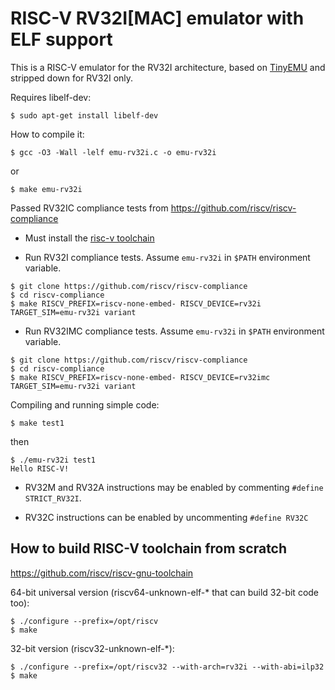 # RISC-V RV32I[MAC] emulator with ELF support

This is a RISC-V emulator for the RV32I architecture, based on [TinyEMU](https://bellard.org/tinyemu/)
and stripped down for RV32I only.

Requires libelf-dev:
```shell
$ sudo apt-get install libelf-dev
```

How to compile it:
```shell
$ gcc -O3 -Wall -lelf emu-rv32i.c -o emu-rv32i
```
or
```shell
$ make emu-rv32i
```

Passed RV32IC compliance tests from https://github.com/riscv/riscv-compliance
- Must install the [risc-v toolchain](https://xpack.github.io/riscv-none-embed-gcc/)

- Run RV32I compliance tests.
Assume `emu-rv32i` in `$PATH` environment variable.
```shell
$ git clone https://github.com/riscv/riscv-compliance
$ cd riscv-compliance
$ make RISCV_PREFIX=riscv-none-embed- RISCV_DEVICE=rv32i TARGET_SIM=emu-rv32i variant
```
- Run RV32IMC compliance tests.
Assume `emu-rv32i` in `$PATH` environment variable.
```shell
$ git clone https://github.com/riscv/riscv-compliance
$ cd riscv-compliance
$ make RISCV_PREFIX=riscv-none-embed- RISCV_DEVICE=rv32imc TARGET_SIM=emu-rv32i variant
```

Compiling and running simple code:
```shell
$ make test1
```

then
```shell
$ ./emu-rv32i test1
Hello RISC-V!
```

- RV32M and RV32A instructions may be enabled by commenting `#define STRICT_RV32I`.

- RV32C instructions can be enabled by uncommenting `#define RV32C`
## How to build RISC-V toolchain from scratch

https://github.com/riscv/riscv-gnu-toolchain

64-bit universal version (riscv64-unknown-elf-* that can build 32-bit code too):
```shell
$ ./configure --prefix=/opt/riscv
$ make
```

32-bit version (riscv32-unknown-elf-*):
```shell
$ ./configure --prefix=/opt/riscv32 --with-arch=rv32i --with-abi=ilp32
$ make
```
